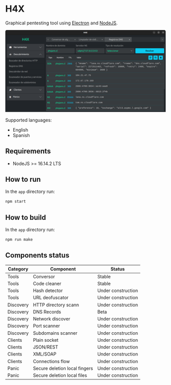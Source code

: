 # H4X

Graphical pentesting tool using [Electron](https://www.electronjs.org/) and
[NodeJS](https://nodejs.org/es/).

![DNS Queries](./cap.png)

Supported languages:

- English
- Spanish


## Requirements

- NodeJS >= 16.14.2 LTS


## How to run

In the `app` directory run:

```bash
npm start
```


## How to build

In the `app` directory run:

```bash
npm run make
```


## Components status

| Category  | Component                     | Status             |
|-----------|-------------------------------|--------------------|
| Tools     | Conversor                     | Stable             |
| Tools     | Code cleaner                  | Stable             |
| Tools     | Hash detector                 | Under construction |
| Tools     | URL deofuscator               | Under construction |
| Discovery | HTTP directory scann          | Under construction |
| Discovery | DNS Records                   | Beta               |
| Discovery | Network discover              | Under construction |
| Discovery | Port scanner                  | Under construction |
| Discovery | Subdomains scanner            | Under construction |
| Clients   | Plain socket                  | Under construction |
| Clients   | JSON/REST                     | Under construction |
| Clients   | XML/SOAP                      | Under construction |
| Clients   | Connections flow              | Under construction |
| Panic     | Secure deletion local fingers | Under construction |
| Panic     | Secure deletion local files   | Under construction |
